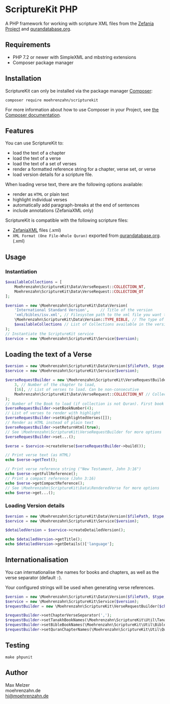 # ScriptureKit PHP

A PHP framework for working with scripture XML files
from the [Zefania Project](https://zefania-sharp.sourceforge.io/)
and [qurandatabase.org](http://qurandatabase.org).

## Requirements

- PHP 7.2 or newer with SimpleXML and mbstring extensions
- Composer package manager 

## Installation

ScriptureKit can only be installed via the package manager [Composer](https://getcomposer.org):

`composer require moehrenzahn/scripturekit`

For more information about how to use Composer in your Project, see [the Composer documentation](https://getcomposer.org/doc/00-intro.md).

## Features

You can use ScriptureKit to:

- load the text of a chapter
- load the text of a verse
- load the text of a set of verses
- render a formatted reference string for a chapter, verse set, or verse
- load version details for a scripture file.

When loading verse text, there are the following options available:

- render as `HTML` or plain text
- highlight individual verses
- automatically add paragraph-breaks at the end of sentences
- include annotations (ZefaniaXML only)  

ScriptureKit is compatible with the following scripture files:

- [ZefaniaXML](https://zefania-sharp.sourceforge.io/) files (.xml) 
- `XML Format (One File-Whole Quran)` exported from [qurandatabase.org](http://qurandatabase.org). (.xml)

## Usage

### Instantiation

```php
$availableCollections = [
    Moehrenzahn\ScriptureKit\Data\VerseRequest::COLLECTION_NT,
    Moehrenzahn\ScriptureKit\Data\VerseRequest::COLLECTION_OT
];

$version = new \Moehrenzahn\ScriptureKit\Data\Version(
    'International Standard Version',     // Title of the version
    'xml/bibles/isv.xml', // Filesystem path to the xml file you want to load 
    \Moehrenzahn\ScriptureKit\Data\Version::TYPE_BIBLE, // The type of version (Zefania XML Tanakh, Zefania XML Bible, or Qurandatabase Quran)
    $availableCollections // List of Collections available in the version, see Moehrenzahn\ScriptureKit\Data\VerseRequest::COLLECTION_*
);
// Instantiate the ScriptureKit service
$service = new \Moehrenzahn\ScriptureKit\Service($version);
```

## Loading the text of a Verse

```php
$version = new \Moehrenzahn\ScriptureKit\Data\Version($filePath, $type, $availableCollections);
$service = new \Moehrenzahn\ScriptureKit\Service($version);

$verseRequestBuilder = new \Moehrenzahn\ScriptureKit\VerseRequestBuilder(
    3, // Number of the chapter to load,
    [16], // List of verses to load. Can be non-consecutive
    Moehrenzahn\ScriptureKit\Data\VerseRequest::COLLECTION_NT // Collection from which to load the verse (Tanakh, OT, NT, or Quran) 
);
// Number of the Book to load (if collection is not Quran). First book starts at 1 (Matthew)
$verseRequestBuilder->setBookNumber(4); 
// List of verses to render with highlight
$verseRequestBuilder->setHighlightedVerses([]); 
// Render as HTML instead of plain text
$verseRequestBuilder->setReturnHtml(true);
// See \Moehrenzahn\ScriptureKit\VerseRequestBuilder for more options
$verseRequestBuilder->set...();

$verse = $service->createVerse($verseRequestBuilder->build());

// Print verse text (as HTML)
echo $verse->getText();

// Print verse reference string ("New Testament, John 3:16")
echo $verse->getFullReference();
// Print a compact reference (John 3:16)
echo $verse->getCompactReference();
// See \Moehrenzahn\ScriptureKit\Data\RenderedVerse for more options
echo $verse->get...();
```

### Loading Version details

```php
$version = new \Moehrenzahn\ScriptureKit\Data\Version($filePath, $type, $availableCollections);
$service = new \Moehrenzahn\ScriptureKit\Service($version);

$detailedVersion = $service->createDetailedVersion();

echo $detailedVersion->getTitle();
echo $detailedVersion->getDetails()['language'];
```

## Internationalisation

You can internationalise the names for books and chapters, as well as the verse separator (default `:`).

Your configured strings will be used when generating verse references.

```php
$version = new \Moehrenzahn\ScriptureKit\Data\Version($filePath, $type, $availableCollections);
$service = new \Moehrenzahn\ScriptureKit\Service($version);
$requestBuilder = new \Moehrenzahn\ScriptureKit\VerseRequestBuilder($chapterNumber, $verses, $collection);

$requestBuilder->setChapterVerseSeparator(',');
$requestBuilder->setTanakhBookNames(\Moehrenzahn\ScriptureKit\Util\TanakhBookNames::BOOK_NAMES);
$requestBuilder->setBibleBookNames(\Moehrenzahn\ScriptureKit\Util\BibleBookNames::BOOK_NAMES);
$requestBuilder->setQuranChapterNames(\Moehrenzahn\ScriptureKit\Util\QuranChapterNames::CHAPTER_NAMES);
``` 

## Testing

`make phpunit`

## Author

Max Melzer  
moehrenzahn.de  
<hi@moehrenzahn.de>
